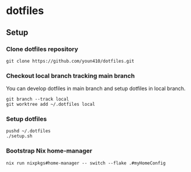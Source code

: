 # dotfiles
## Setup
### Clone dotfiles repository
```
git clone https://github.com/youn410/dotfiles.git
```
### Checkout local branch tracking main branch
You can develop dotfiles in main branch and setup dotfiles in local branch.
```
git branch --track local
git worktree add ~/.dotfiles local
```
### Setup dotfiles
```
pushd ~/.dotfiles
./setup.sh
```

### Bootstrap Nix home-manager
```
nix run nixpkgs#home-manager -- switch --flake .#myHomeConfig
```
